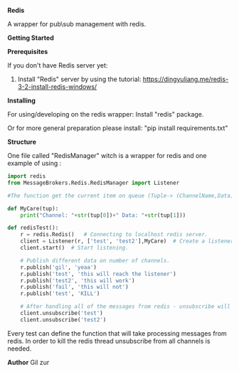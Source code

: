 **Redis**

A wrapper for pub\sub management with redis.

**Getting Started**
 
**Prerequisites**

If you don't have Redis server yet:
1. Install "Redis" server by using the tutorial: https://dingyuliang.me/redis-3-2-install-redis-windows/

**Installing**

For using/developing on the redis wrapper: 
Install "redis" package.

Or for more general preparation please install:
    "pip install requirements.txt" 

**Structure**

One file called "RedisManager" witch is a wrapper for redis and one example of using :
```python
import redis
from MessageBrokers.Redis.RedisManager import Listener

#The function get the current item on queue (Tuple-> (ChannelName,Data))

def MyCare(tup):
    print("Channel: "+str(tup[0])+" Data: "+str(tup[1]))

def redisTest():
    r = redis.Redis()   # Connecting to localhost redis server.
    client = Listener(r, ['test', 'test2'],MyCare)  # Create a listener for number of channels on sperate thread.
    client.start()  # Start listening.

    # Publish different data on number of channels.
    r.publish('gil', 'yeaa')
    r.publish('test', 'this will reach the listener')
    r.publish('test2', 'this will work')
    r.publish('fail', 'this will not')
    r.publish('test', 'KILL')

    # After handling all of the messages from redis - unsubscribe will stop the redis thread
    client.unsubscribe('test')
    client.unsubscribe('test2')
``` 
Every test can define the function that will take processing messages from redis.
In order to kill the redis thread unsubscribe from all channels is needed.

**Author**
Gil zur




    
    


 









 

